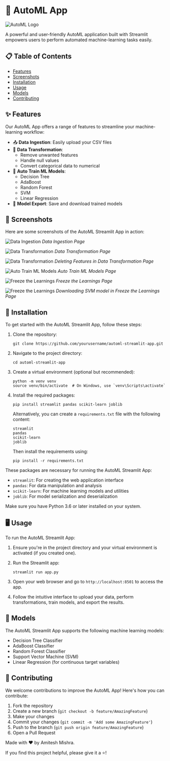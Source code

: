 # 🤖 AutoML App

![AutoML Logo](images/Auto_Ml_logo.png)

A powerful and user-friendly AutoML application built with Streamlit empowers users to perform automated machine-learning tasks easily.

## 📋 Table of Contents

- [Features](#features)
- [Screenshots](#screenshots)
- [Installation](#installation)
- [Usage](#usage)
- [Models](#models)
- [Contributing](#contributing)

## ✨ Features

Our AutoML App offers a range of features to streamline your machine-learning workflow:

- 📤 **Data Ingestion**: Easily upload your CSV files
- 🔧 **Data Transformation**: 
  - Remove unwanted features
  - Handle null values
  - Convert categorical data to numerical
- 🧠 **Auto Train ML Models**: 
  - Decision Tree
  - AdaBoost
  - Random Forest
  - SVM
  - Linear Regression
- 💾 **Model Export**: Save and download trained models

## 📸 Screenshots

Here are some screenshots of the AutoML Streamlit App in action:
<!-- 
![Demo Video](./images/demo_vid.mp4)
*Demo Video* -->

![Data Ingestion](./images/Data_ingestion.png)
*Data Ingestion Page*

![Data Transformation](./images/Data-Tranformation.png)
*Data Transformation Page*

![Data Transformation](./images/Data-tranformation-2.png)
*Deleting Features in Data Transformation Page*

![Auto Train ML Models](./images/Auto-train-ml.png)
*Auto Train ML Models Page*

![Freeze the Learnings](./images/Freeze_learning.png)
*Freeze the Learnings Page*

![Freeze the Learnings](./images/Freeze_svm_download.png)
*Downloading SVM model in Freeze the Learnings Page*


## 🚀 Installation

To get started with the AutoML Streamlit App, follow these steps:

1. Clone the repository:
   ```
   git clone https://github.com/yourusername/automl-streamlit-app.git
   ```

2. Navigate to the project directory:
   ```
   cd automl-streamlit-app
   ```

3. Create a virtual environment (optional but recommended):
   ```
   python -m venv venv
   source venv/bin/activate  # On Windows, use `venv\Scripts\activate`
   ```

4. Install the required packages:
   ```
   pip install streamlit pandas scikit-learn joblib
   ```

   Alternatively, you can create a `requirements.txt` file with the following content:
   ```
   streamlit
   pandas
   scikit-learn
   joblib
   ```
   Then install the requirements using:
   ```
   pip install -r requirements.txt
   ```

These packages are necessary for running the AutoML Streamlit App:
- `streamlit`: For creating the web application interface
- `pandas`: For data manipulation and analysis
- `scikit-learn`: For machine learning models and utilities
- `joblib`: For model serialization and deserialization

Make sure you have Python 3.6 or later installed on your system.

## 🖥️ Usage

To run the AutoML Streamlit App:

1. Ensure you're in the project directory and your virtual environment is activated (if you created one).

2. Run the Streamlit app:
   ```
   streamlit run app.py
   ```

3. Open your web browser and go to `http://localhost:8501` to access the app.

4. Follow the intuitive interface to upload your data, perform transformations, train models, and export the results.

## 🤖 Models

The AutoML Streamlit App supports the following machine learning models:

- Decision Tree Classifier
- AdaBoost Classifier
- Random Forest Classifier
- Support Vector Machine (SVM)
- Linear Regression (for continuous target variables)

## 🤝 Contributing

We welcome contributions to improve the AutoML App! Here's how you can contribute:

1. Fork the repository
2. Create a new branch (`git checkout -b feature/AmazingFeature`)
3. Make your changes
4. Commit your changes (`git commit -m 'Add some AmazingFeature'`)
5. Push to the branch (`git push origin feature/AmazingFeature`)
6. Open a Pull Request

Made with ❤️ by Amitesh Mishra.

If you find this project helpful, please give it a ⭐️!
